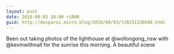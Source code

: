 ```yaml
---
layout: post
date: 2010-08-03 10:00 +1000
guid: http://desparoz.micro.blog/2010/08/03/t20251336698.html
---
```

Been out taking photos of the lighthouse at @wollongong_nsw with @kevinwithnall for the sunrise this morning. A beautiful scene

